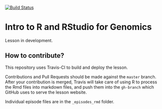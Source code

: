 [![Build Status](https://travis-ci.org/carpentrieslab/genomics-r-intro.svg?branch=master)](https://travis-ci.org/carpentrieslab/genomics-r-intro)

# Intro to R and RStudio for Genomics

Lesson in development.

## How to contribute?

This repository uses Travis-CI to build and deploy the lesson.

Contributions and Pull Requests should be made against the `master` branch. After your contribution is merged, Travis will take care of using R to process the Rmd files into markdown files, and push them into the `gh-branch` which GitHub uses to serve the lesson website.

Individual episode files are in the `_episodes_rmd` folder.
